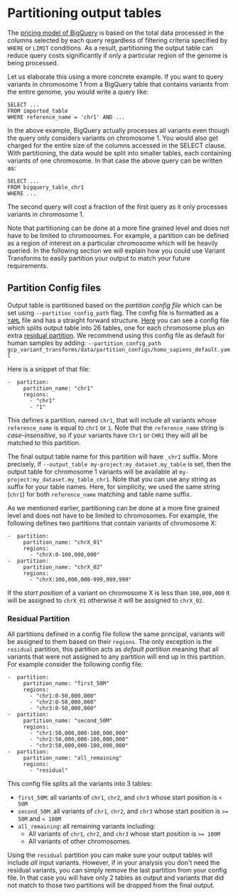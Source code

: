 # Partitioning output tables

The [pricing model of BigQuery](https://cloud.google.com/bigquery/pricing#queries)
is based on the total data processed in the columns selected by each query
regardless of filtering criteria specified by `WHERE` or `LIMIT` conditions.
As a result, partitioning the output table can reduce query costs significantly
if only a particular region of the genome is being processed.

Let us elaborate this using a more concrete example. If you want to query
variants in chromosome 1 from a BigQuery table that contains variants from
the entire genome, you would write a query like:
```
SELECT ...
FROM imported_table
WHERE reference_name = 'chr1' AND ...
```

In the above example, BigQuery actually processes all variants even though the
query only considers variants on chromosome 1. You would also get charged for
the entire size of the columns accessed in the SELECT clause. With partitioning,
the data would be split into smaller tables, each containing variants of one
chromosome. In that case the above query can be written as:
```
SELECT ...
FROM bigquery_table_chr1
WHERE ...
```
The second query will cost a fraction of the first query as it only processes
variants in chromosome 1.

Note that partitioning can be done at a more fine grained level and does not have
to be limited to chromosomes. For example, a partition can be defined as a
region of interest on a particular chromosome which will be heavily queried.
In the following section we will explain how you could use
Variant Transforms to easily partition your output to match your future
requirements.

## Partition Config files

Output table is partitioned based on the *partition config file* which can be
set using `--partition_config_path` flag. The config file is formatted as
a [`YAML`](https://en.wikipedia.org/wiki/YAML) file and has a straight forward
structure. [Here](https://github.com/googlegenomics/gcp-variant-transforms/blob/master/gcp_variant_transforms/data/partition_configs/homo_sapiens_default.yaml)
you can see a config file which splits output table into 26 tables, one for
each chromosome plus an extra [residual partition](#residual-partition). We
recommend using this config file as default for human samples by adding:
`--partition_config_path gcp_variant_transforms/data/partition_configs/homo_sapiens_default.yaml`

Here is a snippet of that file:
```
-  partition:
     partition_name: "chr1"
     regions:
       - "chr1"
       - "1"
```

This defines a partition, named `chr1`, that will include all variants whose
`reference_name` is equal to `chr1` or `1`. Note that the `reference_name`
string is *case-insensitive*, so if your variants have `Chr1` or `CHR1` they
will all be matched to this partition.

The final output table name for this partition will have `_chr1`
suffix. More precisely, if
`--output_table my-project:my_dataset.my_table`
is set, then the output table for chromosome 1
variants will be available at
`my-project:my_dataset.my_table_chr1`. Note that you can use any string as
suffix for your table names. Here, for simplicity, we used the same string
(`chr1`) for both `reference_name` matching and table name suffix.

As we mentioned earlier, partitioning can be done at a more fine grained level and does not have
to be limited to chromosomes. For example, the following defines two
partitions that contain variants of chromosome X:
```
-  partition:
     partition_name: "chrX_01"
     regions:
       - "chrX:0-100,000,000"
-  partition:
     partition_name: "chrX_02"
     regions:
       - "chrX:100,000,000-999,999,999"
```
If the *start position* of a variant on chromosome X is less than `100,000,000`
it will be assigned to `chrX_01` otherwise it will be assigned to `chrX_02`.

### Residual Partition
All partitions defined in a config file follow the same principal, variants will
be assigned to them based on their `regions`. The only exception is the `residual`
partition, this partition acts as *default
partition* meaning that all variants that were not assigned to any partition
will end up in this partition. For example consider the following config file:
```
-  partition:
     partition_name: "first_50M"
     regions:
       - "chr1:0-50,000,000"
       - "chr2:0-50,000,000"
       - "chr3:0-50,000,000"
-  partition:
     partition_name: "second_50M"
     regions:
       - "chr1:50,000,000-100,000,000"
       - "chr2:50,000,000-100,000,000"
       - "chr3:50,000,000-100,000,000"
-  partition:
     partition_name: "all_remaining"
     regions:
       - "residual"
```

This config file splits all the variants into 3 tables:
 * `first_50M`: all variants of `chr1`, `chr2`, and `chr3` whose start position is `< 50M`
 * `second_50M`: all variants of `chr1`, `chr2`, and `chr3` whose start position is `>= 50M` and `< 100M`
 * `all_remaining`: all remaining variants including:
   * All variants of `chr1`, `chr2`, and `chr3` whose start position is `>= 100M`
   * All variants of other chromosomes.

Using the `residual` partition you can make sure your output tables will include
*all* input variants. However, if in your analysis you don't need the residual
variants, you can simply remove the last partition from your config file. In
that case you will have only 2 tables as output and variants that did not match
to those two partitions will be dropped from the final output.
